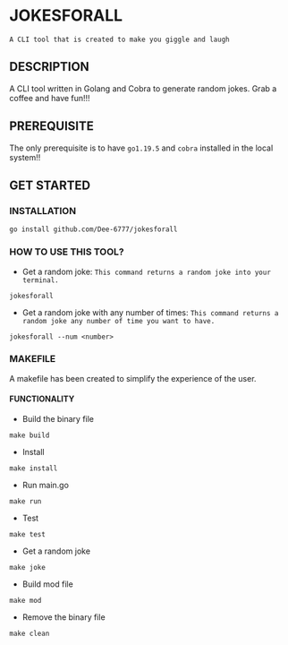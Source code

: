 # JOKESFORALL

`A CLI tool that is created to make you giggle and laugh`

## DESCRIPTION

A CLI tool written in Golang and Cobra to generate random jokes. Grab a coffee and have fun!!!

## PREREQUISITE

The only prerequisite is to have `go1.19.5` and `cobra` installed in the local system!!


## GET STARTED 

### INSTALLATION
```
go install github.com/Dee-6777/jokesforall
```

### HOW TO USE THIS TOOL? 
* Get a random joke: `This command returns a random joke into your terminal.`
```
jokesforall 
```
* Get a random joke with any number of times: `This command returns a random joke any number of time you want to have.`
```
jokesforall --num <number>
```

### MAKEFILE
A makefile has been created to simplify the experience of the user. 
#### FUNCTIONALITY
* Build the binary file
```
make build
```
* Install
```
make install
```
* Run main.go
```
make run
```
* Test 
```
make test
```
* Get a random joke
```
make joke
```
* Build mod file
```
make mod
```
* Remove the binary file
```
make clean
```